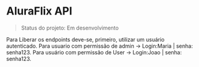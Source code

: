 <h1>AluraFlix API</h1>

> Status do projeto: Em desenvolvimento

Para Liberar os endpoints deve-se, primeiro, utilizar um usuário autenticado. Para usuario com permissão de admin -> Login:Maria | senha: senha123.
Para usuário com permissão de User -> Login:Joao | senha: senha123.
